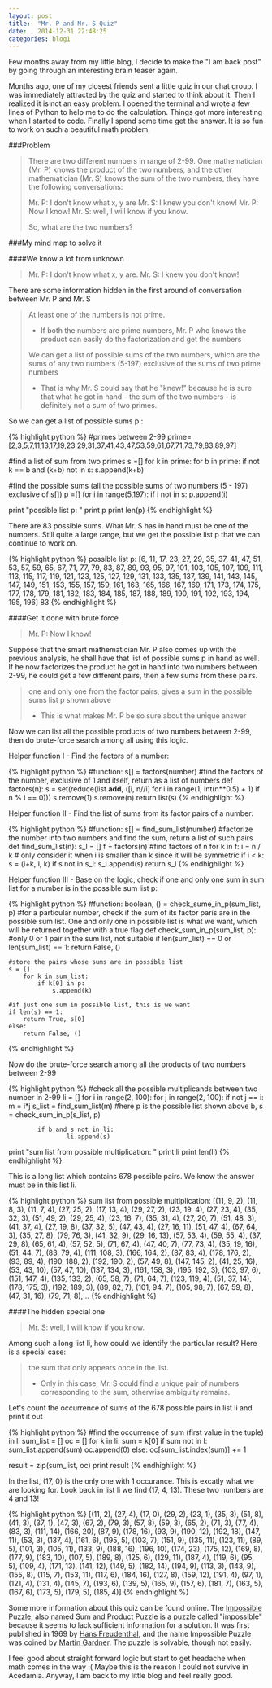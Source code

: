 ```yaml
---
layout: post
title:  "Mr. P and Mr. S Quiz"
date:   2014-12-31 22:48:25
categories: blog1
---
```

Few months away from my little blog, I decide to make the "I am back post" by going through an interesting brain teaser again.

Months ago, one of my closest friends sent a little quiz in our chat group. I was immediately attracted by the quiz and started to think about it. Then I realized it is not an easy problem. I opened the terminal and wrote a few lines of Python to help me to do the calculation. Things got more interesting when I started to code. Finally I spend some time get the answer. It is so fun to work on such a beautiful math problem.


###Problem

<!--<div class="post-block">-->

>There are two different numbers in range of 2-99. One mathematician (Mr. P) knows the product of the two numbers, and the other mathematician (Mr. S) knows the sum of the two numbers, they have the following conversations:
>
>Mr. P: I don't know what x, y are 
>Mr. S: I knew you don't know! 
>Mr. P: Now I know! 
>Mr. S: well, I will know if you know.
>
>So, what are the two numbers?

<!--</div>-->

###My mind map to solve it

####We know a lot from unknown

>Mr. P: I don't know what x, y are. 
>Mr. S: I knew you don't know!


There are some information hidden in the first around of conversation between Mr. P and Mr. S

>At least one of the numbers is not prime. 
>
>- If both the numbers are prime numbers, Mr. P who knows the product can easily do the factorization and get the numbers
>
>We can get a list of possible sums of the two numbers, which are the sums of any two numbers (5-197) exclusive of the sums of two prime numbers 
>
>- That is why Mr. S could say that he "knew!" because he is sure that what he got in hand - the sum of the two numbers - is definitely not a sum of two primes.


So we can get a list of possible sums p :


{% highlight python %}
#primes between 2-99
prime=[2,3,5,7,11,13,17,19,23,29,31,37,41,43,47,53,59,61,67,71,73,79,83,89,97]

#find a list of sum from two primes
s =[]
for k in prime:
    for b in prime:
        if not k == b and (k+b) not in s:
            s.append(k+b)

#find the possible sums (all the possible sums of two numbers (5 - 197) exclusive of s[])
p =[]
for i in range(5,197):
    if i not in s:
        p.append(i)

print "possible list p: "
print p
print len(p)
{% endhighlight %}

There are 83 possible sums. What Mr. S has in hand must be one of the numbers. Still quite a large range, but we get the possible list p that we can continue to work on.

{% highlight python %}
possible list p: 
[6, 11, 17, 23, 27, 29, 35, 37, 41, 47, 51, 53, 57, 59, 65, 67, 71, 77, 79, 83, 87, 89, 93, 95, 97, 101, 103, 105, 107, 109, 111, 113, 115, 117, 119, 121, 123, 125, 127, 129, 131, 133, 135, 137, 139, 141, 143, 145, 147, 149, 151, 153, 155, 157, 159, 161, 163, 165, 166, 167, 169, 171, 173, 174, 175, 177, 178, 179, 181, 182, 183, 184, 185, 187, 188, 189, 190, 191, 192, 193, 194, 195, 196]
83
{% endhighlight %}

####Get it done with brute force

>Mr. P: Now I know!



Suppose that the smart mathematician Mr. P also comes up with the previous analysis, he shall have that list of possible sums p in hand as well. If he now factorizes the product he got in hand into two numbers between 2-99, he could get a few different pairs, then a few sums from these pairs.

>one and only one from the factor pairs, gives a sum in the possible sums list p shown above
>
>- This is what makes Mr. P be so sure about the unique answer



Now we can list all the possible products of two numbers between 2-99, then do brute-force search among all using this logic.


Helper function I - Find the factors of a number:

{% highlight python %}
#function: s[] = factors(number)
#find the factors of the number, exclusive of 1 and itself, return as a list of numbers
def factors(n):
    s = set(reduce(list.__add__,
                ([i, n//i] for i in range(1, int(n**0.5) + 1) if n % i == 0)))
    s.remove(1)
    s.remove(n)
    return list(s)
{% endhighlight %}

Helper function II - Find the list of sums from its factor pairs of a number:

{% highlight python %}
#function: s[] = find_sum_list(number)
#factorize the number into two numbers and find the sum, return a list of such pairs
def find_sum_list(n):
    s_l = []
    f = factors(n) #find factors of n
    for k in f:
        i = n / k
        # only consider it when i is smaller than k since it will be symmetric
        if i < k: 
            s = (i+k, i, k)
            if s not in s_l:
                s_l.append(s)
    return s_l
{% endhighlight %}

Helper function III - Base on the logic, check if one and only one sum in sum list for a number is in the possible sum list p:

{% highlight python %}
#function: boolean, () = check_sume_in_p(sum_list, p)
#for a particular number, check if the sum of its factor paris are in the possible sum list. One and only one in possible list is what we want, which will be returned together with a true flag
def check_sum_in_p(sum_list, p):
    #only 0 or 1 pair in the sum list, not suitable
    if len(sum_list) == 0 or len(sum_list) == 1:
        return False, ()

    #store the pairs whose sums are in possible list
    s = [] 
        for k in sum_list:
            if k[0] in p:
                s.append(k)

    #if just one sum in possible list, this is we want
    if len(s) == 1: 
        return True, s[0]
    else:
        return False, ()
{% endhighlight %}

Now do the brute-force search among all the products of two numbers between 2-99

{% highlight python %}
#check all the possible multiplicands between two number in 2-99
li = []
for i in range(2, 100):
    for j in range(2, 100):
        if not j == i:
            m = i*j
            s_list = find_sum_list(m)
            #here p is the possible list shown above
            b, s = check_sum_in_p(s_list, p)

            if b and s not in li:
                    li.append(s)

print "sum list from possible multiplication: "
print li
print len(li)
{% endhighlight %}

This is a long list which contains 678 possible pairs. We know the answer must be in this list li.

{% highlight python %}
sum list from possible multiplication: 
[(11, 9, 2), (11, 8, 3), (11, 7, 4), (27, 25, 2), (17, 13, 4), (29, 27, 2), (23, 19, 4), (27, 23, 4), (35, 32, 3), (51, 49, 2), (29, 25, 4), (23, 16, 7), (35, 31, 4), (27, 20, 7), (51, 48, 3), (41, 37, 4), (27, 19, 8), (37, 32, 5), (47, 43, 4), (27, 16, 11), (51, 47, 4), (67, 64, 3), (35, 27, 8), (79, 76, 3), (41, 32, 9), (29, 16, 13), (57, 53, 4), (59, 55, 4), (37, 29, 8), (65, 61, 4), (57, 52, 5), (71, 67, 4), (47, 40, 7), (77, 73, 4), (35, 19, 16), (51, 44, 7), (83, 79, 4), (111, 108, 3), (166, 164, 2), (87, 83, 4), (178, 176, 2), (93, 89, 4), (190, 188, 2), (192, 190, 2), (57, 49, 8), (147, 145, 2), (41, 25, 16), (53, 43, 10), (57, 47, 10), (137, 134, 3), (161, 158, 3), (195, 192, 3), (103, 97, 6), (151, 147, 4), (135, 133, 2), (65, 58, 7), (71, 64, 7), (123, 119, 4), (51, 37, 14), (178, 175, 3), (192, 189, 3), (89, 82, 7), (101, 94, 7), (105, 98, 7), (67, 59, 8), (47, 31, 16), (79, 71, 8),...
{% endhighlight %}

####The hidden special one

>Mr. S: well, I will know if you know.



Among such a long list li, how could we identify the particular result? Here is a special case:



>the sum that only appears once in the list.
>
>- Only in this case, Mr. S could find a unique pair of numbers corresponding to the sum, otherwise ambiguity remains.



Let's count the occurrence of sums of the 678 possible pairs in list li and print it out

{% highlight python %}
#find the occurrence of sum (first value in the tuple) in li
sum_list = []
oc = []
for k in li:
    sum = k[0]
    if sum not in l:
        sum_list.append(sum)
        oc.append(0)
    else:
        oc[sum_list.index(sum)] += 1

result = zip(sum_list, oc)
print result
{% endhighlight %}

In the list, (17, 0) is the only one with 1 occurance. This is excatly what we are looking for. Look back in list li we find (17, 4, 13). These two numbers are 4 and 13!

{% highlight python %}
[(11, 2), (27, 4), (17, 0), (29, 2), (23, 1), (35, 3), (51, 8), (41, 3), (37, 1), (47, 3), (67, 2), (79, 3), (57, 8), (59, 3), (65, 2), (71, 3), (77, 4), (83, 3), (111, 14), (166, 20), (87, 9), (178, 16), (93, 9), (190, 12), (192, 18), (147, 11), (53, 3), (137, 4), (161, 6), (195, 5), (103, 7), (151, 9), (135, 11), (123, 11), (89, 5), (101, 3), (105, 11), (133, 9), (188, 16), (196, 10), (174, 23), (175, 12), (169, 8), (177, 9), (183, 10), (107, 5), (189, 8), (125, 6), (129, 11), (187, 4), (119, 6), (95, 5), (109, 4), (171, 13), (141, 12), (149, 5), (182, 14), (194, 9), (113, 3), (143, 9), (155, 8), (115, 7), (153, 11), (117, 6), (184, 16), (127, 8), (159, 12), (191, 4), (97, 1), (121, 4), (131, 4), (145, 7), (193, 6), (139, 5), (165, 9), (157, 6), (181, 7), (163, 5), (167, 6), (173, 5), (179, 5), (185, 4)]
{% endhighlight %}

Some more information about this quiz can be found online. The [Impossible Puzzle](http://people.sc.fsu.edu/~jburkardt/fun/puzzles/impossible_solution.html), also named Sum and Product Puzzle is a puzzle called "impossible" because it seems to lack sufficient information for a solution. It was first published in 1969 by [Hans Freudenthal](http://en.wikipedia.org/wiki/Hans_Freudenthal), and the name Impossible Puzzle was coined by [Martin Gardner](http://en.wikipedia.org/wiki/Martin_Gardner). The puzzle is solvable, though not easily.

I feel good about straight forward logic but start to get headache when math comes in the way :( Maybe this is the reason I could not survive in Acedamia. Anyway, I am back to my little blog and feel really good.

